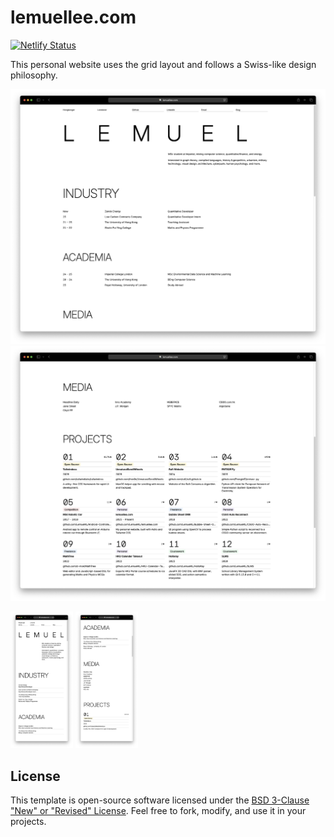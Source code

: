 # lemuellee.com

[![Netlify Status](https://api.netlify.com/api/v1/badges/45350a5c-bdf7-48e4-a2ca-26332fc3c7ae/deploy-status)](https://app.netlify.com/sites/lemuellee/deploys)

This personal website uses the grid layout and follows a Swiss-like design philosophy. 

<!-- Images from the images folder -->
![Page Desktop 1](./images/page_desktop_1.png)
![Page Desktop 2](./images/page_desktop_2.png)
<p float="left">
  <img src="/images/page_mobile_1.png" width="100" /> 
  <img src="/images/page_mobile_2.png" width="100" />
</p>

## License

This template is open-source software licensed under the [BSD 3-Clause "New" or "Revised" License](https://github.com/LemuelKL/lemuellee.com/blob/main/LICENSE). Feel free to fork, modify, and use it in your projects.
